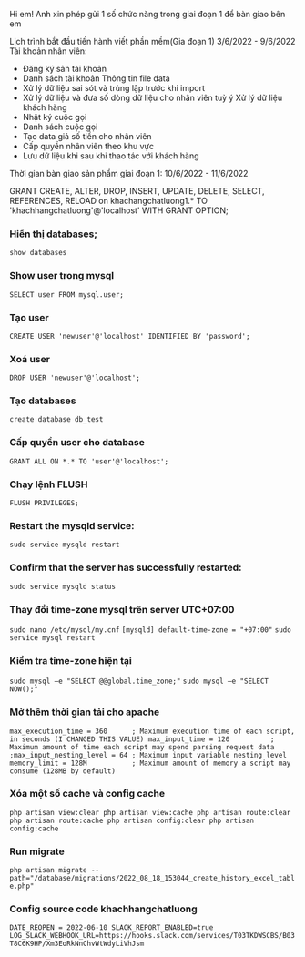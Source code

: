 
Hi em!
Anh xin phép gửi 1 số chức năng trong giai đoạn 1 để bàn giao bên em 

Lịch trình bắt đầu tiến hành viết phần mềm(Gia đoạn 1) 3/6/2022 - 9/6/2022
Tài khoản nhân viên:
- Đăng ký sản tài khoản
- Danh sách tài khoản
Thông tin file data
- Xử lý dữ liệu sai sót và trùng lập trước khi import
- Xử lý dữ liệu và đưa số dòng dữ liệu cho nhân viên tuỳ ý
Xử lý dữ liệu khách hàng
- Nhật ký cuộc gọi
- Danh sách cuộc gọi
- Tạo data giả số tiền cho  nhân viên
- Cấp quyền nhân viên theo khu vực
- Lưu dữ liệu khi sau khi thao tác với khách hàng

Thời gian bàn giao sản phẩm giai đoạn 1: 10/6/2022 - 11/6/2022

GRANT CREATE, ALTER, DROP, INSERT, UPDATE, DELETE, SELECT, REFERENCES, RELOAD on khachangchatluong1.* TO 'khachhangchatluong'@'localhost' WITH GRANT OPTION;

### Hiển thị databases;
`show databases`

### Show user trong mysql
`SELECT user FROM mysql.user;`

### Tạo user
`CREATE USER 'newuser'@'localhost' IDENTIFIED BY 'password';`
### Xoá user
`DROP USER 'newuser'@'localhost';`

### Tạo databases
`create database db_test`

### Cấp quyền user cho database
`GRANT ALL ON *.* TO 'user'@'localhost';`

### Chạy lệnh FLUSH 
`FLUSH PRIVILEGES;`

### Restart the mysqld service:
`sudo service mysqld restart`

### Confirm that the server has successfully restarted:
`sudo service mysqld status`

### Thay đổi time-zone mysql trên server UTC+07:00
`sudo nano /etc/mysql/my.cnf`
`[mysqld]
default-time-zone = "+07:00"`
`sudo service mysql restart`

### Kiểm tra time-zone hiện tại
`sudo mysql –e "SELECT @@global.time_zone;"`
`sudo mysql –e "SELECT NOW();"`


### Mở thêm thời gian tải cho apache
`max_execution_time = 360      ; Maximum execution time of each script, in seconds (I CHANGED THIS VALUE)
max_input_time = 120          ; Maximum amount of time each script may spend parsing request data
;max_input_nesting_level = 64 ; Maximum input variable nesting level
memory_limit = 128M           ; Maximum amount of memory a script may consume (128MB by default)
`

### Xóa một số cache và config cache
`php artisan view:clear
php artisan view:cache
php artisan route:clear
php artisan route:cache
php artisan config:clear
php artisan config:cache`

### Run migrate
`php artisan migrate --path="/database/migrations/2022_08_18_153044_create_history_excel_table.php"`

### Config source code khachhangchatluong
`DATE_REOPEN = 2022-06-10
SLACK_REPORT_ENABLED=true
LOG_SLACK_WEBHOOK_URL=https://hooks.slack.com/services/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`
